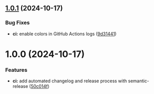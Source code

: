 ## [1.0.1](https://github.com/tiriana/git-jira-fast-ticket/compare/v1.0.0...v1.0.1) (2024-10-17)


### Bug Fixes

* **ci:** enable colors in GitHub Actions logs ([9d31441](https://github.com/tiriana/git-jira-fast-ticket/commit/9d3144177a602346fa68f689ec1fb203226fe53b))

# 1.0.0 (2024-10-17)


### Features

* **ci:** add automated changelog and release process with semantic-release ([50c014f](https://github.com/tiriana/git-jira-fast-ticket/commit/50c014fd90f9538ca6e1c538fc4a1f86f8d6f579))
